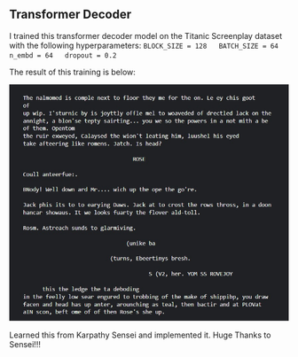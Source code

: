 ## Transformer Decoder

I trained this transformer decoder model on the Titanic Screenplay dataset with the following hyperparameters: 
`BLOCK_SIZE = 128  
BATCH_SIZE = 64  
n_embd = 64  
dropout = 0.2`

The result of this training is below:

![quotes-results](public/quotes_result.jpg)

Learned this from Karpathy Sensei and implemented it. Huge Thanks to Sensei!!!
